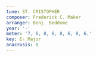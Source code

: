 ```yaml
---
tune: ST. CRISTOPHER
composer: Frederick C. Maker
arranger: Benj. Beddome
year: '-'
meter: '7, 6, 8, 6, 8, 6, 8, 6.'
key: E♭ Major
anacrusis: 0
---
```

